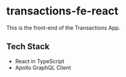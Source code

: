 # transactions-fe-react

This is the front-end of the Transactions App.

## Tech Stack

- React in TypeScript
- Apollo GraphQL Client

